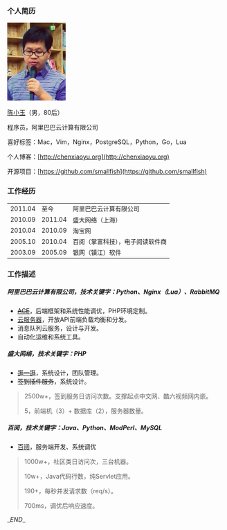 ### 个人简历

![陈小玉](smallfish.png)

[陈小玉](http://weibo.com/514561797)（男，80后）

程序员，阿里巴巴云计算有限公司

喜好标签：Mac，Vim，Nginx，PostgreSQL，Python，Go，Lua

个人博客：[http://chenxiaoyu.org](http://chenxiaoyu.org)

开源项目：[https://github.com/smallfish](https://github.com/smallfish)


### 工作经历
<table cellpadding="2">
    <tr><td>2011.04</td><td>至今</td><td>阿里巴巴云计算有限公司</td></tr>
    <tr><td>2010.09</td><td>2011.04</td><td>盛大网络（上海）</td></tr>
    <tr><td>2010.04</td><td>2010.09</td><td>淘宝网</td></tr>
    <tr><td>2005.10</td><td>2010.04</td><td>百阅（掌富科技），电子阅读软件商</td></tr>
    <tr><td>2003.09</td><td>2005.09</td><td>银网（镇江）软件</td></tr>
</table>

### 工作描述

##### 阿里巴巴云计算有限公司，技术关键字：Python、Nginx（Lua）、RabbitMQ

* ~~[ACE](http://www.aliyun.com/product/ace/)~~，后端框架和系统性能调优，PHP环境定制。
* [云服务器](http://www.aliyun.com/product/ecs/)，开放API前端负载均衡和分发。
* 消息队列云服务，设计与开发。
* 自动化运维和系统工具。


##### 盛大网络，技术关键字：PHP

* ~~[逛一逛](http://123.sdo.com)~~，系统设计，团队管理。
* ~~签到插件服务~~，系统设计。

> 2500w+，签到服务日访问次数。支撑起点中文网、酷六视频网内嵌。
> 
> 5，前端机（3）+ 数据库（2），服务器数量。
> 

##### 百阅，技术关键字：Java、Python、ModPerl、MySQL

* [百阅](http://www.byread.com)，服务端开发、系统调优

> 1000w+，社区类日访问次，三台机器。
>
> 10w+，Java代码行数，纯Servlet应用。
>
> 190+，每秒并发请求数（req/s）。
>
> 700ms，调优后响应速度。


\__END__